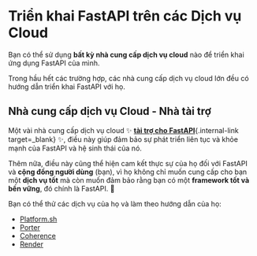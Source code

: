 # Triển khai FastAPI trên các Dịch vụ Cloud

Bạn có thể sử dụng **bất kỳ nhà cung cấp dịch vụ cloud** nào để triển khai ứng dụng FastAPI của mình.

Trong hầu hết các trường hợp, các nhà cung cấp dịch vụ cloud lớn đều có hướng dẫn triển khai FastAPI với họ.

## Nhà cung cấp dịch vụ Cloud - Nhà tài trợ
Một vài nhà cung cấp dịch vụ cloud ✨ [**tài trợ cho FastAPI**](../help-fastapi.md#sponsor-the-author){.internal-link target=_blank} ✨, điều này giúp đảm bảo sự phát triển liên tục và khỏe mạnh của FastAPI và hệ sinh thái của nó.

Thêm nữa, điều này cũng thể hiện cam kết thực sự của họ đối với FastAPI và **cộng đồng người dùng** (bạn), vì họ không chỉ muốn cung cấp cho bạn một **dịch vụ tốt** mà còn muốn đảm bảo rằng bạn có một **framework tốt và bền vững**, đó chính là FastAPI. 🙇

Bạn có thể thử các dịch vụ của họ và làm theo hướng dẫn của họ:

* <a href="https://docs.platform.sh/languages/python.html?utm_source=fastapi-signup&utm_medium=banner&utm_campaign=FastAPI-signup-June-2023" class="external-link" target="_blank">Platform.sh</a>
* <a href="https://docs.porter.run/language-specific-guides/fastapi" class="external-link" target="_blank">Porter</a>
* <a href="https://www.withcoherence.com/?utm_medium=advertising&utm_source=fastapi&utm_campaign=website" class="external-link" target="_blank">Coherence</a>
* <a href="https://docs.render.com/deploy-fastapi?utm_source=deploydoc&utm_medium=referral&utm_campaign=fastapi" class="external-link" target="_blank">Render</a>
